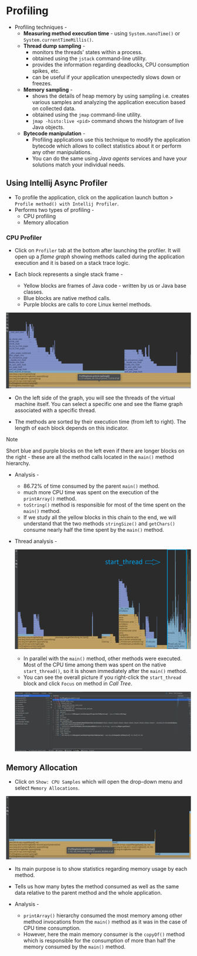 # Profiling

- Profiling techniques -
    - **Measuring method execution time** - using `System.nanoTime()` or `System.currentTimeMillis()`.
    - **Thread dump sampling** - 
        - monitors the threads' states within a process.
        - obtained using the `jstack` command-line utility.
        - provides the information regarding deadlocks, CPU consumption spikes, etc. 
        - can be useful if your application unexpectedly slows down or freezes.
    - **Memory sampling** -
        - shows the details of heap memory by using sampling i.e. creates various samples and analyzing the application execution based on collected data.
        - obtained using the `jmap` command-line utility.
        - `jmap -histo:live <pid>` command shows the histogram of live Java objects.
    - **Bytecode manipulation** -
        - Profiling applications use this technique to modify the application bytecode which allows to collect statistics about it or perform any other manipulations.
        - You can do the same using _Java agents_ services and have your solutions match your individual needs.
    
## Using Intellij Async Profiler

- To profile the application, click on the application launch button > `Profile method() with Intellij Profiler`.
- Performs two types of profiling -
    - CPU profiling
    - Memory allocation

### CPU Profiler

- Click on `Profiler` tab at the bottom after launching the profiler. It will open up a _flame graph_ showing methods called during the application execution and it is based on a stack trace logic.

- Each block represents a single stack frame -
    - Yellow blocks are frames of Java code - written by us or Java base classes.
    - Blue blocks are native method calls.
    - Purple blocks are calls to core Linux kernel methods.

![Profiling](assets/profiling.png)

- On the left side of the graph, you will see the threads of the virtual machine itself. You can select a specific one and see the flame graph associated with a specific thread.

- The methods are sorted by their execution time (from left to right). The length of each block depends on this indicator.

> [!NOTE]
> Short blue and purple blocks on the left even if there are longer blocks on the right - these are all the method calls located in the `main()` method hierarchy.

- Analysis - 
    - 86.72% of time consumed by the parent `main()` method.
    - much more CPU time was spent on the execution of the `printArray()` method.
    - `toString()` method is responsible for most of the time spent on the `main()` method.
    - If we study all the yellow blocks in this chain to the end, we will understand that the two methods `stringSize()` and `getChars()` consume nearly half the time spent by the `main()` method.

- Thread analysis -

    ![Thread Analysis](assets/thread_profiling.png)

    - In parallel with the `main()` method, other methods were executed. Most of the CPU time among them was spent on the native `start_thread()`, so it is shown immediately after the `main()` method.
    - You can see the overall picture if you right-click the `start_thread` block and click `Focus` on method in _Call Tree_.

    ![Start Thread Call](assets/start_thread.png)

## Memory Allocation

- Click on `Show: CPU Samples` which will open the drop-down menu and select `Memory Allocations`.

![Memory Allocation](assets/memory_allocation.png)

- Its main purpose is to show statistics regarding memory usage by each method.
- Tells us how many bytes the method consumed as well as the same data relative to the parent method and the whole application.

- Analysis -
    - `printArray()` hierarchy consumed the most memory among other method invocations from the `main()` method as it was in the case of CPU time consumption.
    - However, here the main memory consumer is the `copyOf()` method which is responsible for the consumption of more than half the memory consumed by the `main()` method.
